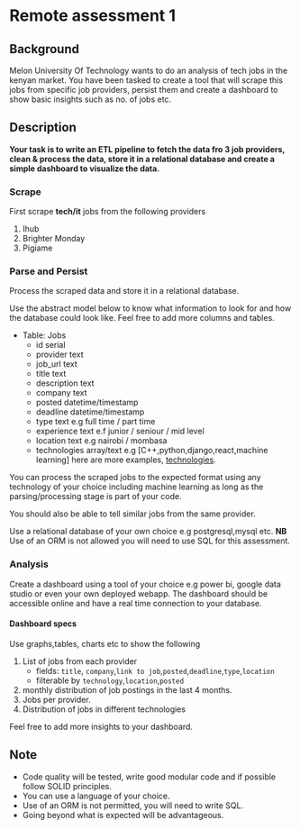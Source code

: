 # Remote assessment 1
## Background
Melon University Of Technology wants to do an analysis of tech jobs in the kenyan market. You have been tasked to create a tool that will scrape this jobs from specific job providers, persist them and create a dashboard to show basic insights such as no. of jobs etc.

## Description

**Your task is to write an ETL pipeline to fetch the data fro 3 job providers, clean & process the data, store it in a relational database and create a simple dashboard to visualize the data.**

### Scrape
First scrape **tech/it** jobs from the following providers
1. Ihub
2. Brighter Monday
3. Pigiame

### Parse and Persist
Process the scraped data and store it in a relational database.

Use the abstract model below to know what information to look for and how the database could look like. Feel free to add more columns and tables.

- Table: Jobs
    - id serial
    - provider text
    - job_url text
    - title text
    - description text
    - company text
    - posted datetime/timestamp
    - deadline datetime/timestamp
    - type text e.g full time / part time 
    - experience text e.f junior / seniour / mid level
    - location text e.g nairobi / mombasa
    - technologies array/text e.g [C++,python,django,react,machine learning] here are more examples, [technologies](./technologies.txt).

You can process the scraped jobs to the expected format using any technology of your choice including machine learning  as long as the parsing/processing stage is part of your code.

You should also be able to tell similar jobs from the same provider.

Use a relational database of your own choice e.g postgresql,mysql etc. **NB** Use of an ORM is not allowed you will need to use SQL for this assessment.

### Analysis
 
Create a dashboard using a tool of your choice e.g power bi, google data studio or even your own deployed webapp. The dashboard should be accessible online and have a real time connection to your database.

#### Dashboard specs
Use graphs,tables, charts etc to show the following 

1. List of jobs from each provider
    - fields: `title`, `company`,`link to job`,`posted`,`deadline`,`type`,`location`
    - filterable by `technology`,`location`,`posted`
2. monthly distribution of job postings in the last 4 months.
3. Jobs per provider.
4. Distribution of jobs in different technologies

Feel free to add more insights to your dashboard.

## Note
- Code quality will be tested, write good modular code and if possible follow SOLID principles.
- You can use a language of your choice.
- Use of an ORM is not permitted, you will need to write SQL.
- Going beyond what is expected will be advantageous.

